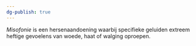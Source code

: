 ```yaml
---
dg-publish: true
---
```

_Misofonie_ is een hersenaandoening waarbij specifieke geluiden extreem heftige gevoelens van woede, haat of walging oproepen.